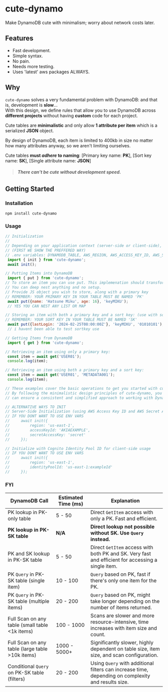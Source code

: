 # cute-dynamo

Make DynamoDB cute with minimalism; worry about network costs later.

## Features

- Fast development.
- Simple syntax.
- No pain.
- Needs more testing.
- Uses 'latest' aws packages ALWAYS.

## Why

`cute-dynamo` solves a very fundamental problem with DynamoDB: and that is, development is **slow**...   
With this design, we define rules that allow you to use DynamoDB across **different projects** without having **custom** code for each project.

Cute tables are **minimalistic** and only allow **1 attribute per item** which is a serialized **JSON** object.

By design of DynamoDB, each item is limited to 400kb in size no matter how many attributes anyway, so we aren't limiting ourselves.

Cute tables **must _adhere_ to naming**: [Primary key name: **PK**], [Sort key name: **SK**], [Single attribute name: **JSON**]

> ###### **There can't be cute without development speed.**

## Getting Started

### Installation

   ```
   npm install cute-dynamo
   ```

### Usage

   ```javascript
// Initialization 
//
// Depending on your application context (server-side or client-side), two ways for init:
// (FIRST WE SHOW THE PREFFERED WAY)
// .env variables: DYNAMODB_TABLE, AWS_REGION, AWS_ACCESS_KEY_ID, AWS_SECRET_ACCESS_KEY
    import { init } from 'cute-dynamo';
    await init();

// Putting Items into DynamoDB
    import { put } from 'cute-dynamo';
// To store an item you can use put. This implemenation should transform the way you use put.
// You can deep nest anything and no setup. 
// Provide JS object you wish to store, along with a primary key
// REMEMBER: YOUR PRIMARY KEY IN YOUR TABLE MUST BE NAMED 'PK'
    await put({name: 'Hatsune Miku', age: 16}, 'keyMIKU');
    // YES YOU CAN NEST ANY LIST OR MAP

// Storing an item with both a primary key and a sort key: (use with sort key is untested!)
// REMEMBER: YOUR SORT KEY IN YOUR TABLE MUST BE NAMED 'SK'
    await put({lastLogin: '2024-02-25T08:00:00Z'}, 'keyMIKU', '01010101');
    // i havent been able to test sortkey use

// Getting Items from DynamoDB
    import { get } from 'cute-dynamo';

// Retrieving an item using only a primary key:
    const item = await get('USER01');
    console.log(item);

// Retrieving an item using both a primary key and a sort key:
    const item = await get('USER01', 'METADATA001');
    console.log(item);

// These examples cover the basic operations to get you started with cute-dynamo. 
// By following the minimalistic design principles of cute-dynamo, you 
// can ensure a consistent and simplified approach to working with DynamoDB across your projects.

// ALTERNATIVE WAYS TO INIT
// Server-Side Initialization (using AWS Access Key ID and AWS Secret Access Key):
// IF YOU DONT WANT TO USE ENV VARS
//     await init({
//         region: 'us-east-1',
//         accessKeyId: 'AKIAEXAMPLE',
//         secretAccessKey: 'secret'
//     });

// Initialize with Cognito Identity Pool ID for client-side usage
// IF YOU DONT WANT TO USE ENV VARS
//     await init({
//         region: 'us-east-1',
//         identityPoolId: 'us-east-1:exampleId'
//     });
   ```

### FYI

| DynamoDB Call                                   | Estimated Time (ms) | Explanation                                                                                        |
|-------------------------------------------------|---------------------|----------------------------------------------------------------------------------------------------|
| PK lookup in PK-only table                      | 5 - 50              | Direct `GetItem` access with only a PK. Fast and efficient.                                        |
| **PK lookup in PK-SK table**                    | **N/A**             | **Direct lookup not possible without SK. Use `Query` instead.**                                    |
| PK and SK lookup in PK-SK table               | 5 - 50               | Direct `GetItem` access with both PK and SK. Very fast and efficient for accessing a single item.    |
| PK `Query` in PK-SK table (single item)         | 10 - 100            | `Query` based on PK, fast if there's only one item for the PK.                                     |
| PK `Query` in PK-SK table (multiple items)      | 20 - 200            | `Query` based on PK, might take longer depending on the number of items returned.                  |
| Full Scan on any table (small table <1k items)  | 100 - 1000          | Scans are slower and more resource-intensive, time increases with item size and count.             |
| Full Scan on any table (large table >10k items) | 1000 - 5000+        | Significantly slower, highly dependent on table size, item size, and scan configuration.           |
| Conditional `Query` on PK-SK table (filters)    | 20 - 200            | Using `Query` with additional filters can increase time, depending on complexity and results size. |

